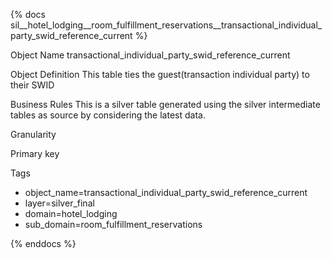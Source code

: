 {% docs sil__hotel_lodging__room_fulfillment_reservations__transactional_individual_party_swid_reference_current %}

Object Name
transactional_individual_party_swid_reference_current

Object Definition
This table ties the guest(transaction individual party) to their SWID

Business Rules
This is a silver table generated using the silver intermediate tables as source by considering the latest data.

Granularity

Primary key

Tags
- object_name=transactional_individual_party_swid_reference_current
- layer=silver_final
- domain=hotel_lodging
- sub_domain=room_fulfillment_reservations

{% enddocs %}
